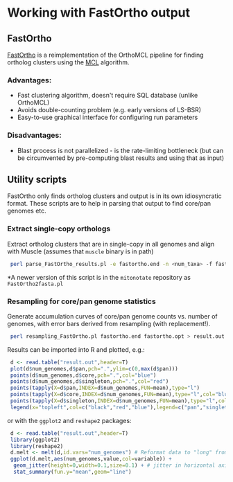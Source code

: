 # Working with FastOrtho output

## FastOrtho 
[FastOrtho](http://enews.patricbrc.org/fastortho/) is a reimplementation of the OrthoMCL pipeline for finding ortholog clusters using the [MCL](http://micans.org/mcl/) algorithm.

### Advantages:
 * Fast clustering algorithm, doesn't require SQL database (unlike OrthoMCL)
 * Avoids double-counting problem (e.g. early versions of LS-BSR)
 * Easy-to-use graphical interface for configuring run parameters 

### Disadvantages:
 * Blast process is not parallelized - is the rate-limiting bottleneck (but can be circumvented by pre-computing blast results and using that as input)

## Utility scripts

FastOrtho only finds ortholog clusters and output is in its own idiosyncratic format. These scripts are to help in parsing that output to find core/pan genomes etc.

### Extract single-copy orthologs

Extract ortholog clusters that are in single-copy in all genomes and align with Muscle (assumes that `muscle` binary is in path)

```bash
 perl parse_FastOrtho_results.pl -e fastortho.end -n <num_taxa> -f fastortho.faa -c concatenated alignment.fasta
```

*A newer version of this script is in the `mitonotate` repository as `FastOrtho2fasta.pl`

### Resampling for core/pan genome statistics

Generate accumulation curves of core/pan genome counts vs. number of genomes, with error bars derived from resampling (with replacement!). 

```bash
 perl resampling_FastOrtho.pl fastortho.end fastortho.opt > result.out
```

Results can be imported into R and plotted, e.g.:

```R
 d <- read.table("result.out",header=T)
 plot(d$num_genomes,d$pan,pch=".",ylim=c(0,max(d$pan)))
 points(d$num_genomes,d$core,pch=".",col="blue")
 points(d$num_genomes,d$singleton,pch=".",col="red")
 points(tapply(X=d$pan,INDEX=d$num_genomes,FUN=mean),type="l")
 points(tapply(X=d$core,INDEX=d$num_genomes,FUN=mean),type="l",col="blue")
 points(tapply(X=d$singleton,INDEX=d$num_genomes,FUN=mean),type="l",col="red")
 legend(x="topleft",col=c("black","red","blue"),legend=c("pan","singleton","core"),lty=1)
```

or with the `ggplot2` and `reshape2` packages:

```R
 d <- read.table("result.out",header=T)
 library(ggplot2)
 library(reshape2)
 d.melt <- melt(d,id.vars="num_genomes") # Reformat data to "long" fromat
 ggplot(d.melt,aes(num_genomes,value,col=variable)) + 
  geom_jitter(height=0,width=0.1,size=0.1) + # jitter in horizontal axis for legibility
  stat_summary(fun.y="mean",geom="line")
```
